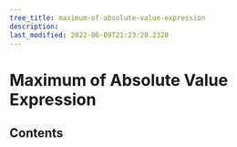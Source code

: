```yaml
---
tree_title: maximum-of-absolute-value-expression
description: 
last_modified: 2022-06-09T21:23:28.2328
---
```


# Maximum of Absolute Value Expression

## Contents
